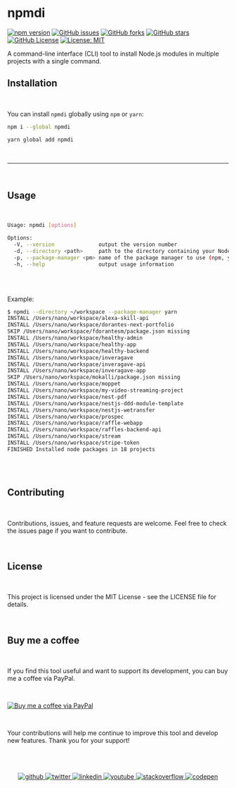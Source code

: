 # npmdi

[![npm version](https://badge.fury.io/js/npmdi.svg)](https://badge.fury.io/js/npmdi)
[![GitHub issues](https://img.shields.io/github/issues/fdorantesm/npmdi)](https://github.com/fdorantesm/npmdi/issues)
[![GitHub forks](https://img.shields.io/github/forks/fdorantesm/npmdi)](https://github.com/fdorantesm/npmdi/network/members)
[![GitHub stars](https://img.shields.io/github/stars/fdorantesm/npmdi)](https://github.com/fdorantesm/npmdi/stargazers)
[![GitHub License](https://img.shields.io/github/license/fdorantesm/npmdi)](https://github.com/fdorantesm/npmdi/blob/main/LICENSE)
[![License: MIT](https://img.shields.io/badge/License-MIT-yellow.svg)](https://opensource.org/licenses/MIT)
<br>

A command-line interface (CLI) tool to install Node.js modules in multiple projects with a single command.

## Installation

<br>

You can install `npmdi` globally using `npm` or `yarn`:

```bash
npm i --global npmdi
```

```bash
yarn global add npmdi
```

<br>

---

<br>

## Usage

<br>

```bash
Usage: npmdi [options]

Options:
  -V, --version              output the version number
  -d, --directory <path>     path to the directory containing your Node.js projects (default: $(pwd))
  -p, --package-manager <pm> name of the package manager to use (npm, yarn, or pnpm) (default: npm)
  -h, --help                 output usage information

```

<br>
<br>

Example:

```bash
$ npmdi --directory ~/workspace --package-manager yarn
INSTALL /Users/nano/workspace/alexa-skill-api
INSTALL /Users/nano/workspace/dorantes-next-portfolio
SKIP /Users/nano/workspace/fdorantesm/package.json missing
INSTALL /Users/nano/workspace/healthy-admin
INSTALL /Users/nano/workspace/healthy-app
INSTALL /Users/nano/workspace/healthy-backend
INSTALL /Users/nano/workspace/inveragave
INSTALL /Users/nano/workspace/inveragave-api
INSTALL /Users/nano/workspace/inveragave-app
SKIP /Users/nano/workspace/mokalli/package.json missing
INSTALL /Users/nano/workspace/moppet
INSTALL /Users/nano/workspace/my-video-streaming-project
INSTALL /Users/nano/workspace/nest-pdf
INSTALL /Users/nano/workspace/nestjs-ddd-module-template
INSTALL /Users/nano/workspace/nestjs-wetransfer
INSTALL /Users/nano/workspace/prospec
INSTALL /Users/nano/workspace/raffle-webapp
INSTALL /Users/nano/workspace/raffles-backend-api
INSTALL /Users/nano/workspace/stream
INSTALL /Users/nano/workspace/stripe-token
FINISHED Installed node packages in 18 projects
```

<br>
<br>

## Contributing

<br>

<p>
    Contributions, issues, and feature requests are welcome. Feel free to check the issues page if you want to contribute.
</p>

<br>

## License

<br>

<p>
    This project is licensed under the MIT License - see the LICENSE file for details.
</p>

<br>

## Buy me a coffee

<br>

<p>
    If you find this tool useful and want to support its development, you can buy me a coffee via PayPal.
</p>

<br>

[![Buy me a coffee via PayPal](https://img.shields.io/badge/Buy%20me%20a%20coffee-PayPal-blue?logo=paypal)](https://www.paypal.me/fdorantesm)

<br>

Your contributions will help me continue to improve this tool and develop new features. Thank you for your support!

<br>
<br>
<br>

<div align="center">
    <a href="https://github.com/fdorantesm" target="_blank">
        <img src=https://img.shields.io/badge/github-%2324292e.svg?&style=for-the-badge&logo=github&logoColor=white alt=github style="margin-bottom: 5px;" />
    </a>
    <a href="https://twitter.com/fdorantesm" target="_blank">
        <img src=https://img.shields.io/badge/twitter-%2300acee.svg?&style=for-the-badge&logo=twitter&logoColor=white alt=twitter style="margin-bottom: 5px;" />
    </a>
    <a href="https://linkedin.com/in/fdorantesm" target="_blank">
        <img src=https://img.shields.io/badge/linkedin-%231E77B5.svg?&style=for-the-badge&logo=linkedin&logoColor=white alt=linkedin style="margin-bottom: 5px;" />
    </a>
    <a href="https://www.youtube.com/user/FernandoDorantes" target="_blank">
        <img src=https://img.shields.io/badge/youtube-%23EE4831.svg?&style=for-the-badge&logo=youtube&logoColor=white alt=youtube style="margin-bottom: 5px;" />
    </a>
    <a href="https://stackoverflow.com/users/6484286" target="_blank">
        <img src=https://img.shields.io/badge/stackoverflow-%23F28032.svg?&style=for-the-badge&logo=stackoverflow&logoColor=white alt=stackoverflow style="margin-bottom: 5px;" />
    </a>
    <a href="https://codepen.com/fdorantesm" target="_blank">
        <img src=https://img.shields.io/badge/codepen-%23131417.svg?&style=for-the-badge&logo=codepen&logoColor=white alt=codepen style="margin-bottom: 5px;" />
    </a>
</div>

<br/>
